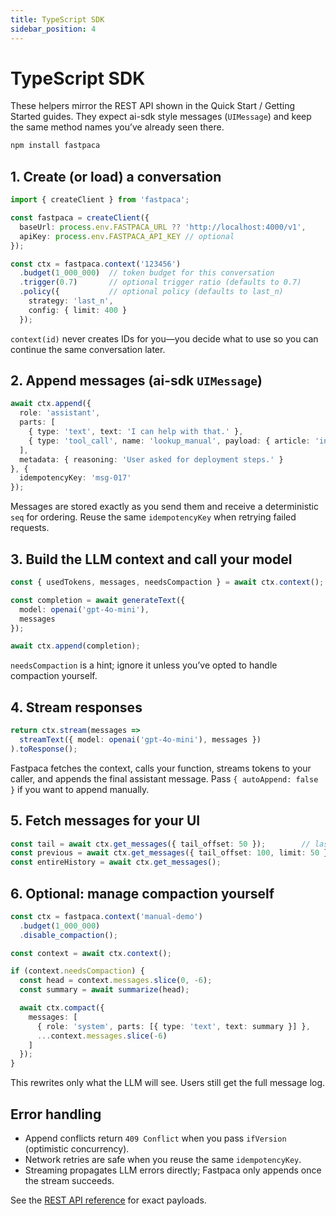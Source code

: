 ```yaml
---
title: TypeScript SDK
sidebar_position: 4
---
```


# TypeScript SDK

These helpers mirror the REST API shown in the Quick Start / Getting Started guides. They expect ai-sdk style messages (`UIMessage`) and keep the same method names you’ve already seen there.

```bash
npm install fastpaca
```

## 1. Create (or load) a conversation

```typescript
import { createClient } from 'fastpaca';

const fastpaca = createClient({
  baseUrl: process.env.FASTPACA_URL ?? 'http://localhost:4000/v1',
  apiKey: process.env.FASTPACA_API_KEY // optional
});

const ctx = fastpaca.context('123456')
  .budget(1_000_000)  // token budget for this conversation
  .trigger(0.7)       // optional trigger ratio (defaults to 0.7)
  .policy({           // optional policy (defaults to last_n)
    strategy: 'last_n',
    config: { limit: 400 }
  });
```

`context(id)` never creates IDs for you—you decide what to use so you can continue the same conversation later.

## 2. Append messages (ai-sdk `UIMessage`)

```typescript
await ctx.append({
  role: 'assistant',
  parts: [
    { type: 'text', text: 'I can help with that.' },
    { type: 'tool_call', name: 'lookup_manual', payload: { article: 'installing' } }
  ],
  metadata: { reasoning: 'User asked for deployment steps.' }
}, {
  idempotencyKey: 'msg-017'
});
```

Messages are stored exactly as you send them and receive a deterministic `seq` for ordering. Reuse the same `idempotencyKey` when retrying failed requests.

## 3. Build the LLM context and call your model

```typescript
const { usedTokens, messages, needsCompaction } = await ctx.context();

const completion = await generateText({
  model: openai('gpt-4o-mini'),
  messages
});

await ctx.append(completion);
```

`needsCompaction` is a hint; ignore it unless you’ve opted to handle compaction yourself.

## 4. Stream responses

```typescript
return ctx.stream(messages =>
  streamText({ model: openai('gpt-4o-mini'), messages })
).toResponse();
```

Fastpaca fetches the context, calls your function, streams tokens to your caller, and appends the final assistant message. Pass `{ autoAppend: false }` if you want to append manually.

## 5. Fetch messages for your UI

```typescript
const tail = await ctx.get_messages({ tail_offset: 50 });        // last ~50 messages
const previous = await ctx.get_messages({ tail_offset: 100, limit: 50 });
const entireHistory = await ctx.get_messages();
```

## 6. Optional: manage compaction yourself

```typescript
const ctx = fastpaca.context('manual-demo')
  .budget(1_000_000)
  .disable_compaction();

const context = await ctx.context();

if (context.needsCompaction) {
  const head = context.messages.slice(0, -6);
  const summary = await summarize(head);

  await ctx.compact({
    messages: [
      { role: 'system', parts: [{ type: 'text', text: summary }] },
      ...context.messages.slice(-6)
    ]
  });
}
```

This rewrites only what the LLM will see. Users still get the full message log.

## Error handling

- Append conflicts return `409 Conflict` when you pass `ifVersion` (optimistic concurrency).  
- Network retries are safe when you reuse the same `idempotencyKey`.  
- Streaming propagates LLM errors directly; Fastpaca only appends once the stream succeeds.

See the [REST API reference](../api/rest.md) for exact payloads.
